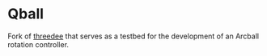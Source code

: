 # Qball

Fork of [threedee](http://git.antares-labs.eu/threedee) that serves as a testbed for the development of an Arcball rotation controller.
